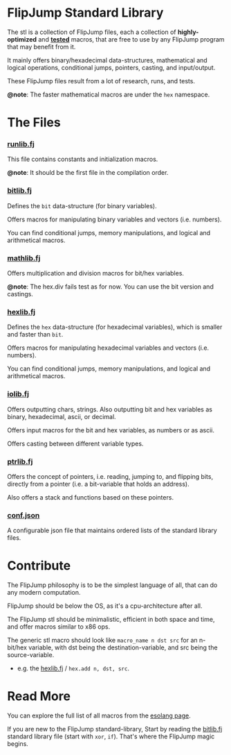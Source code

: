 # FlipJump Standard Library

The stl is a collection of FlipJump files, each a collection of **highly-optimized** and **[tested](../tests)** macros, that are free to use by any FlipJump program that may benefit from it.

It mainly offers binary/hexadecimal data-structures, mathematical and logical operations, conditional jumps, pointers, casting, and input/output.

These FlipJump files result from a lot of research, runs, and tests. 

**@note**: The faster mathematical macros are under the `hex` namespace.


# The Files

### [runlib.fj](runlib.fj)
This file contains constants and initialization macros.

**@note**: It should be the first file in the compilation order.

### [bitlib.fj](bitlib.fj)
Defines the `bit` data-structure (for binary variables).

Offers macros for manipulating binary variables and vectors (i.e. numbers).

You can find conditional jumps, memory manipulations, and logical and arithmetical macros. 

### [mathlib.fj](mathlib.fj)
Offers multiplication and division macros for bit/hex variables.

**@note**: The hex.div fails test as for now. You can use the bit version and castings.

### [hexlib.fj](hexlib.fj)
Defines the `hex` data-structure (for hexadecimal variables), which is smaller and faster than `bit`. 

Offers macros for manipulating hexadecimal variables and vectors (i.e. numbers).

You can find conditional jumps, memory manipulations, and logical and arithmetical macros. 

### [iolib.fj](iolib.fj)
Offers outputting chars, strings. Also outputting bit and hex variables as binary, hexadecimal, ascii, or decimal.

Offers input macros for the bit and hex variables, as numbers or as ascii.

Offers casting between different variable types.

### [ptrlib.fj](ptrlib.fj)
Offers the concept of pointers, i.e. reading, jumping to, and flipping bits, directly from a pointer (i.e. a bit-variable that holds an address).

Also offers a stack and functions based on these pointers.

### [conf.json](conf.json)
A configurable json file that maintains ordered lists of the standard library files. 


# Contribute

The FlipJump philosophy is to be the simplest language of all, that can do any modern computation.

FlipJump should be below the OS, as it's a cpu-architecture after all.

The FlipJump stl should be minimalistic, efficient in both space and time, and offer macros similar to x86 ops.

The generic stl macro should look like `macro_name n dst src` for an n-bit/hex variable, with dst being the destination-variable, and src being the source-variable.
- e.g. the [hexlib.fj](hexlib.fj) / `hex.add n, dst, src`. 


# Read More

You can explore the full list of all macros from the [esolang page](https://esolangs.org/wiki/FlipJump#The_Standard_Library).

If you are new to the FlipJump standard-library, Start by reading the [bitlib.fj](stl/bitlib.fj) standard library file (start with `xor`, `if`). That's where the FlipJump magic begins.
